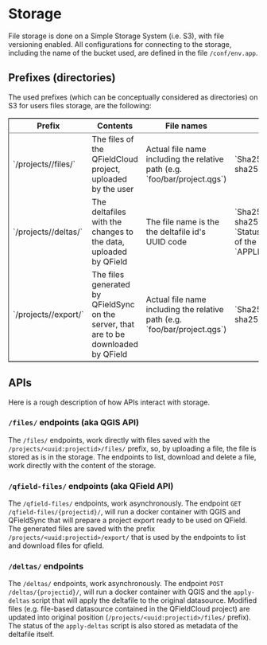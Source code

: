 # Storage

File storage is done on a Simple Storage System (i.e. S3), with file
versioning enabled. All configurations for connecting to the
storage, including the name of the bucket used, are defined in the
file `/conf/env.app`.


<a id="org1d6fc1b"></a>

## Prefixes (directories)

The used prefixes (which can be conceptually considered as
directories) on S3 for users files storage, are the following:

<table border="2" cellspacing="0" cellpadding="6" rules="groups" frame="hsides">


<colgroup>
<col  class="org-left" />

<col  class="org-left" />

<col  class="org-left" />

<col  class="org-left" />
</colgroup>
<thead>
<tr>
<th scope="col" class="org-left">Prefix</th>
<th scope="col" class="org-left">Contents</th>
<th scope="col" class="org-left">File names</th>
<th scope="col" class="org-left">Metadata</th>
</tr>
</thead>

<tbody>
<tr>
<td class="org-left">`/projects/<uuid:projectid>/files/`</td>
<td class="org-left">The files of the QFieldCloud project, uploaded by the user</td>
<td class="org-left">Actual file name including the relative path (e.g. `foo/bar/project.qgs`)</td>
<td class="org-left">`Sha256sum` containing the sha256 hashcode of the file</td>
</tr>


<tr>
<td class="org-left">`/projects/<uuid:projectid>/deltas/`</td>
<td class="org-left">The deltafiles with the changes to the data, uploaded by QField</td>
<td class="org-left">The file name is the the deltafile id's UUID code</td>
<td class="org-left">`Sha256sum` containing the sha256 hashcode of the file, `Status` containing the status of the deltafile (e.g. `APPLIED_WITH_CONFLICTS`)</td>
</tr>


<tr>
<td class="org-left">`/projects/<uuid:projectid>/export/`</td>
<td class="org-left">The files generated by QFieldSync on the server, that are to be downloaded by QField</td>
<td class="org-left">Actual file name including the relative path (e.g. `foo/bar/project.qgs`)</td>
<td class="org-left">`Sha256sum` containing the sha256 hashcode of the file</td>
</tr>
</tbody>
</table>


<a id="orgd481451"></a>

## APIs

Here is a rough description of how APIs interact with storage.


<a id="org882a168"></a>

### `/files/` endpoints (aka QGIS API)

The `/files/` endpoints, work directly with files saved with the
`/projects/<uuid:projectid>/files/` prefix, so, by uploading a
file, the file is stored as is in the storage. The endpoints to
list, download and delete a file, work directly with the content
of the storage.


<a id="orgb9449f5"></a>

### `/qfield-files/` endpoints (aka QField API)

The `/qfield-files/` endpoints, work asynchronously. The endpoint
`GET /qfield-files/{projectid}/`, will run a docker container with
QGIS and QFieldSync that will prepare a project export ready to be
used on QField. The generated files are saved with the prefix
`/projects/<uuid:projectid>/export/` that is used by the endpoints
to list and download files for qfield.


<a id="org76466cc"></a>

### `/deltas/` endpoints

The `/deltas/` endpoints, work asynchronously. The endpoint `POST
    /deltas/{projectid}/`, will run a docker container with QGIS and
the `apply-deltas` script that will apply the deltafile to the
original datasource. Modified files (e.g. file-based datasource
contained in the QFieldCloud project) are updated into original
position (`/projects/<uuid:projectid>/files/` prefix). The status
of the `apply-deltas` script is also stored as metadata of the
deltafile itself.

